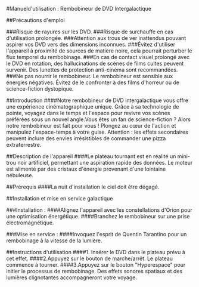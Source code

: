 #Manueld'utilisation : Rembobineur de DVD Intergalactique

##Précautions d'emploi

###Risque de rayures sur les DVD.
###Risque de surchauffe en cas d'utilisation prolongée.
###Attention aux trous de ver inattendus pouvant aspirer vos DVD vers des dimensions inconnues.
###Évitez d'utiliser l'appareil à proximité de sources de matière noire, cela pourrait perturber le flux temporel du rembobinage.
###En cas de contact visuel prolongé avec le DVD en rotation, des hallucinations de scènes de films cultes peuvent survenir. Des lunettes de protection anti-cinéma sont recommandées.
###Ne pas nourrir le rembobineur. Le rembobineur est sensible aux énergies négatives. Évitez de le confronter à des films d'horreur ou de science-fiction dystopique.

##Introduction
####Notre rembobineur de DVD intergalactique vous offre une expérience cinématographique unique. Grâce à sa technologie de pointe, voyagez dans le temps et l'espace pour revivre vos scènes préférées sous un nouvel angle.Vous êtes un fan de science-fiction ? Alors notre rembobineur est fait pour vous ! Plongez au cœur de l'action et manipulez l'espace-temps à votre guise. Attention : les effets secondaires peuvent inclure des envies irrésistibles de commander une pizza extraterrestre.

##Description de l'appareil
####Le plateau tournant est en réalité un mini-trou noir artificiel, permettant une aspiration rapide des données. Le moteur est alimenté par des cristaux d'énergie provenant d'une lointaine nébuleuse.

##Prérequis
####La nuit d'installation le ciel doit être dégagé.

##Installation et mise en service galactique

###Installation :
####Alignez l'appareil avec les constellations d'Orion pour une optimisation énergétique.
####Branchez le rembobineur sur une prise électromagnétique.

###Mise en service :
####Invoquez l'esprit de Quentin Tarantino pour un rembobinage à la vitesse de la lumière.

##Instructions d'utilisation
####1. Insérer le DVD dans le plateau prévu à cet effet.
####2.Appuyez sur le bouton de marche/arrêt. Le plateau commence à tourner.
####3.Appuyez sur le bouton "Hyperespace" pour initier le processus de rembobinage. Des effets sonores spatiaux et des lumières clignotantes accompagneront votre voyage.
